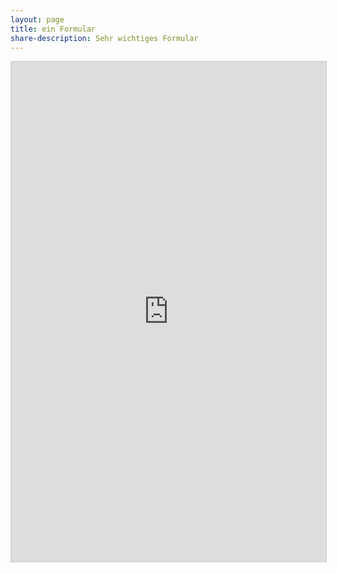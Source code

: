 ```yaml
---
layout: page
title: ein Formular
share-description: Sehr wichtiges Formular
---
```


<div >
<iframe src="https://cloud.discord.rover.de/apps/forms/LJ5e8ybRCaMP6goF" style="width: 100%; height: 800px; border: 1px solid #cccccc" frameborder="0"></iframe>
</div>
